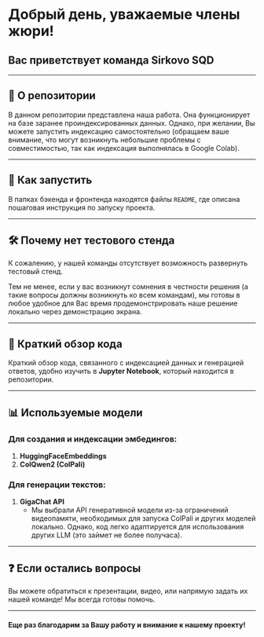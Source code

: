 # Добрый день, уважаемые члены жюри!  
## Вас приветствует команда **Sirkovo SQD**  

---

## 📂 О репозитории  

В данном репозитории представлена наша работа. Она функционирует на базе заранее проиндексированных данных. Однако, при желании, Вы можете запустить индексацию самостоятельно (обращаем ваше внимание, что могут возникнуть небольшие проблемы с совместимостью, так как индексация выполнялась в Google Colab).  

---

## 🚀 Как запустить  

В папках бэкенда и фронтенда находятся файлы `README`, где описана пошаговая инструкция по запуску проекта.  

---

## 🛠️ Почему нет тестового стенда  

К сожалению, у нашей команды отсутствует возможность развернуть тестовый стенд.  

Тем не менее, если у вас возникнут сомнения в честности решения (а такие вопросы должны возникнуть ко всем командам), мы готовы в любое удобное для Вас время продемонстрировать наше решение локально через демонстрацию экрана.  

---

## 🧩 Краткий обзор кода  

Краткий обзор кода, связанного с индексацией данных и генерацией ответов, удобно изучить в **Jupyter Notebook**, который находится в репозитории.  

---

## 📊 Используемые модели  

### **Для создания и индексации эмбедингов:**  
1. **HuggingFaceEmbeddings**  
2. **ColQwen2 (ColPali)**  

### **Для генерации текстов:**  
1. **GigaChat API**  
   - Мы выбрали API генеративной модели из-за ограничений видеопамяти, необходимых для запуска ColPali и других моделей локально. Однако, код легко адаптируется для использования других LLM (это займет не более получаса).  

---

## ❓ Если остались вопросы  

Вы можете обратиться к презентации, видео, или напрямую задать их нашей команде! Мы всегда готовы помочь.  

---

#### Еще раз благодарим за Вашу работу и внимание к нашему проекту!  
